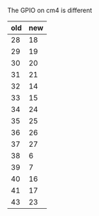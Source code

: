 The GPIO on cm4 is different

| old | new |
|-----|-----|
| 28  | 18  |
| 29  | 19  |
| 30  | 20  |
| 31  | 21  |
| 32  | 14  |
| 33  | 15  |
| 34  | 24  |
| 35  | 25  |
| 36  | 26  |
| 37  | 27  |
| 38  | 6   |
| 39  | 7   |
| 40  | 16  |
| 41  | 17  |
| 43  | 23  |
